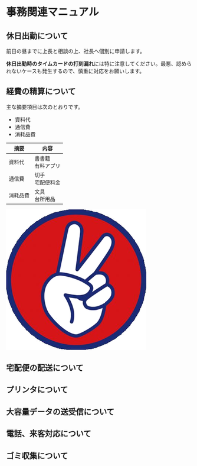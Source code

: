 # 事務関連マニュアル
## 休日出勤について
前日の昼までに上長と相談の上、社長へ個別に申請します。

**休日出勤時のタイムカードの打刻漏れ**には特に注意してください。最悪、認められないケースも発生するので、慎重に対応をお願いします。
## 経費の精算について
主な摘要項目は次のとおりです。
- 資料代
- 通信費
- 消耗品費

|摘要 |内容
|-- |--
|資料代 |書書籍<br>有料アプリ
|通信費 |切手<br>宅配便料金
|消耗品費 |文具<br>台所用品

![チョキです。](img/c1.png)

## 宅配便の配送について
## プリンタについて
## 大容量データの送受信について
## 電話、来客対応について
## ゴミ収集について
